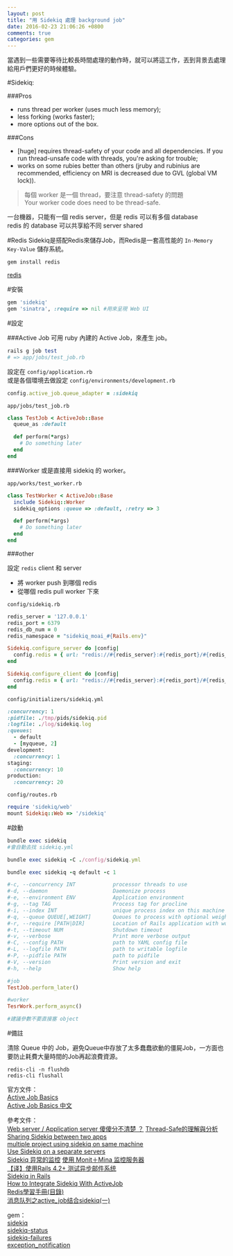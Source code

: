 ```yaml
---
layout: post
title: "用 Sidekiq 處理 background job"
date: 2016-02-23 21:06:26 +0800
comments: true
categories: gem
---
```


當遇到一些需要等待比較長時間處理的動作時，就可以將這工作，丟到背景去處理  
給用戶們更好的時候體驗。

<!-- more -->

#Sidekiq:

###Pros
* runs thread per worker (uses much less memory);
* less forking (works faster);
* more options out of the box.

###Cons
* [huge] requires thread-safety of your code and all dependencies. If you run thread-unsafe code with threads, you're asking for trouble;
* works on some rubies better than others (jruby and rubinius are recommended, efficiency on MRI is decreased due to GVL (global VM lock)).

>每個 worker 是一個 thread，要注意 thread-safety 的問題  
>Your worker code does need to be thread-safe.

一台機器，只能有一個 redis server，但是 redis 可以有多個 database  
redis 的 database 可以共享給不同 server shared

#Redis
Sidekiq是搭配Redis來儲存Job，而Redis是一套高性能的 `In-Memory Key-Value` 儲存系統。

```
gem install redis
```
[redis](http://redis.io/)

#安裝

```ruby
gem 'sidekiq'
gem 'sinatra', :require => nil #用來呈現 Web UI
```

#設定

###Active Job
可用 ruby 內建的 Active Job，來產生 job。 

```ruby
rails g job test
# => app/jobs/test_job.rb
```
設定在 `config/application.rb`  
或是各個環境去做設定 `config/environments/development.rb`

```ruby
config.active_job.queue_adapter = :sidekiq
```
`app/jobs/test_job.rb`

```ruby
class TestJob < ActiveJob::Base
  queue_as :default

  def perform(*args)
    # Do something later
  end
end
```

###Worker
或是直接用 sidekiq 的 worker。

`app/works/test_worker.rb`

```ruby
class TestWorker < ActiveJob::Base
  include Sidekiq::Worker
  sidekiq_options :queue => :default, :retry => 3

  def perform(*args)
    # Do something later
  end
end
```

###other

設定 `redis` client 和 server

* 將 worker push 到哪個 redis
* 從哪個 redis pull worker 下來

`config/sidekiq.rb`

```ruby
redis_server = '127.0.0.1'
redis_port = 6379
redis_db_num = 0
redis_namespace = "sidekiq_moai_#{Rails.env}"

Sidekiq.configure_server do |config|
  config.redis = { url: "redis://#{redis_server}:#{redis_port}/#{redis_db_num}", namespace: redis_namespace }
end

Sidekiq.configure_client do |config|
  config.redis = { url: "redis://#{redis_server}:#{redis_port}/#{redis_db_num}", namespace: redis_namespace, size: 25 }
end

```

`config/initializers/sidekiq.yml`

```ruby
:concurrency: 1
:pidfile: ./tmp/pids/sidekiq.pid
:logfile: ./log/sidekiq.log
:queues:
  - default
  - [myqueue, 2]
development:
  :concurrency: 1
staging:
  :concurrency: 10
production:
  :concurrency: 20
```

`config/routes.rb`

```ruby
require 'sidekiq/web'
mount Sidekiq::Web => '/sidekiq'
```

#啟動

```ruby
bundle exec sidekiq
#會自動去找 sidekiq.yml

bundle exec sidekiq -C ./config/sidekiq.yml
```

```ruby
bundle exec sidekiq -q default -c 1

#-c, --concurrency INT            processor threads to use
#-d, --daemon                     Daemonize process
#-e, --environment ENV            Application environment
#-g, --tag TAG                    Process tag for procline
#-i, --index INT                  unique process index on this machine
#-q, --queue QUEUE[,WEIGHT]       Queues to process with optional weights
#-r, --require [PATH|DIR]         Location of Rails application with workers or file to require
#-t, --timeout NUM                Shutdown timeout
#-v, --verbose                    Print more verbose output
#-C, --config PATH                path to YAML config file
#-L, --logfile PATH               path to writable logfile
#-P, --pidfile PATH               path to pidfile
#-V, --version                    Print version and exit
#-h, --help                       Show help
```

```ruby
#job
TestJob.perform_later()

#worker
TesrWork.perform_async()

#建議參數不要直接塞 object
```



#備註

清除 Queue 中的 Job，避免Queue中存放了太多蠢蠢欲動的僵屍Job，一方面也要防止耗費大量時間的Job再起浪費資源。  

```
redis-cli -n flushdb
redis-cli flushall
```

官方文件：  
[Active Job Basics](http://edgeguides.rubyonrails.org/active_job_basics.html)  
[Active Job Basics 中文](http://rails.ruby.tw/active_job_basics.html)

參考文件：    
[Web server / Application server 傻傻分不清楚 ？](http://michaelhsu.tw/2013/07/04/server/#Web_server_/_Application_server_傻傻分不清楚_？)
[Thread-Safe的理解與分析](http://aftcast.pixnet.net/blog/post/23786004-thread-safe%E7%9A%84%E7%90%86%E8%A7%A3%E8%88%87%E5%88%86%E6%9E%90)  
[Sharing Sidekiq between two apps](http://stackoverflow.com/questions/18892667/sharing-sidekiq-between-two-apps)  
[multiple project using sidekiq on same machine](https://codedecoder.wordpress.com/2014/02/27/multiple-project-single-sidekiq-daemon-instance-one-machine/)  
[Use Sidekiq on a separate servers](http://blog.nicolas-brousse.fr/articles/2015-07-15-test-1--sidekiq-on-separate-servers/)   
[Sidekiq 异常的监控](https://ruby-china.org/topics/18853)
[使用 Monit＋Mina 监控服务器](https://ruby-china.org/topics/23176)  
[【译】使用Rails 4.2+ 测试异步邮件系统](http://code.oneapm.com/ruby/2015/05/26/test-rails-mailer/)  
[Sidekiq in Rails](http://www.cnblogs.com/richard1234/p/3829074.html)  
[How to Integrate Sidekiq With ActiveJob](http://ruby-journal.com/how-to-integrate-sidekiq-with-activejob/)  
[Redis學習手冊(目錄)](http://www.cnblogs.com/stephen-liu74/archive/2012/04/16/2370212.html)  
[消息队列之active_job结合sidekiq(一)](http://www.rails365.net/articles/xiao-xi-dui-lie-active-job-jie-he-sidekiq-yi)

gem：  
[sidekiq](https://github.com/mperham/sidekiq)  
[sidekiq-status](https://github.com/utgarda/sidekiq-status)  
[sidekiq-failures](https://github.com/mhfs/sidekiq-failures)   
[exception_notification](https://github.com/smartinez87/exception_notification)  